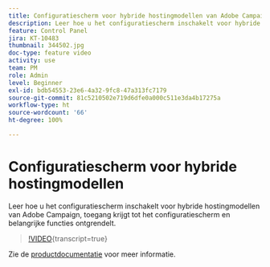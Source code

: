 ```yaml
---
title: Configuratiescherm voor hybride hostingmodellen van Adobe Campaign
description: Leer hoe u het configuratiescherm inschakelt voor hybride hostingmodellen, toegang krijgt tot het configuratiescherm en de belangrijkste functies ontgrendelt.
feature: Control Panel
jira: KT-10483
thumbnail: 344502.jpg
doc-type: feature video
activity: use
team: PM
role: Admin
level: Beginner
exl-id: bdb54553-23e6-4a32-9fc8-47a313fc7179
source-git-commit: 81c5210502e719d6dfe0a000c511e3da4b17275a
workflow-type: ht
source-wordcount: '66'
ht-degree: 100%

---
```


# Configuratiescherm voor hybride hostingmodellen

Leer hoe u het configuratiescherm inschakelt voor hybride hostingmodellen van Adobe Campaign, toegang krijgt tot het configuratiescherm en belangrijke functies ontgrendelt.

>[!VIDEO](https://video.tv.adobe.com/v/344502?learn=on){transcript=true}

Zie de [productdocumentatie](https://experienceleague.adobe.com/docs/control-panel/using/performance-monitoring/external-accounts.html?lang=nl) voor meer informatie.

